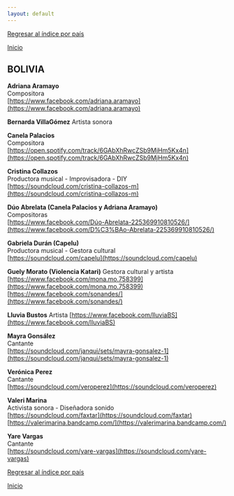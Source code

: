 ```yaml
---
layout: default
---
```


[Regresar al índice por país](./basededatos.html)  

[Inicio](./)  



## BOLIVIA  

__Adriana Aramayo__  
Compositora  
[https://www.facebook.com/adriana.aramayo](https://www.facebook.com/adriana.aramayo)

__Bernarda VillaGómez__
Artista sonora

__Canela Palacios__  
Compositora  
[https://open.spotify.com/track/6GAbXhRwcZSb9MjHm5Kx4n](https://open.spotify.com/track/6GAbXhRwcZSb9MjHm5Kx4n)

__Cristina Collazos__  
Productora musical - Improvisadora - DIY  
[https://soundcloud.com/cristina-collazos-m](https://soundcloud.com/cristina-collazos-m)

__Dúo Abrelata (Canela Palacios y Adriana Aramayo)__  
Compositoras  
[https://www.facebook.com/Dúo-Abrelata-225369910810526/](https://www.facebook.com/D%C3%BAo-Abrelata-225369910810526/) 

__Gabriela Durán (Capelu)__  
Productora musical - Gestora cultural  
[https://soundcloud.com/capelu](https://soundcloud.com/capelu)  

__Guely Morato (Violencia Katari)__
Gestora cultural y artista
[https://www.facebook.com/mona.mo.758399](https://www.facebook.com/mona.mo.758399) 
[https://www.facebook.com/sonandes/](https://www.facebook.com/sonandes/)

__Lluvia Bustos__
Artista
[https://www.facebook.com/lluviaBS](https://www.facebook.com/lluviaBS)

__Mayra Gonsález__  
Cantante  
[https://soundcloud.com/janqui/sets/mayra-gonsalez-1](https://soundcloud.com/janqui/sets/mayra-gonsalez-1)

__Verónica Perez__  
Cantante  
[https://soundcloud.com/veroperez](https://soundcloud.com/veroperez)  

__Valeri Marina__  
Activista sonora - Diseñadora sonido  
[https://soundcloud.com/faxtar](https://soundcloud.com/faxtar)  
[https://valerimarina.bandcamp.com/](https://valerimarina.bandcamp.com/)

__Yare Vargas__  
Cantante  
[https://soundcloud.com/yare-vargas](https://soundcloud.com/yare-vargas)  


[Regresar al índice por país](./basededatos.html)  

[Inicio](./)  

